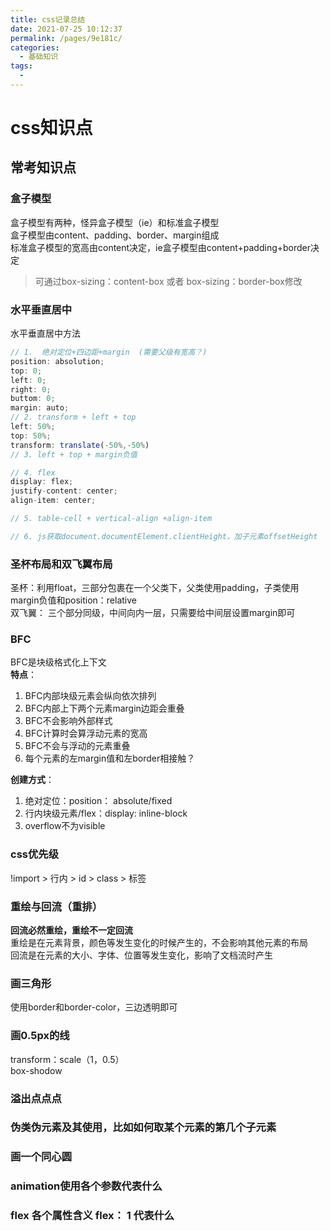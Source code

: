 ```yaml
---
title: css记录总结
date: 2021-07-25 10:12:37
permalink: /pages/9e181c/
categories:
  - 基础知识
tags:
  - 
---
```

# css知识点

## 常考知识点

### 盒子模型
盒子模型有两种，怪异盒子模型（ie）和标准盒子模型  
盒子模型由content、padding、border、margin组成  
标准盒子模型的宽高由content决定，ie盒子模型由content+padding+border决定  
> 可通过box-sizing：content-box 或者 box-sizing：border-box修改

### 水平垂直居中
水平垂直居中方法  
```js
// 1.  绝对定位+四边距+margin  (需要父级有宽高？)
position: absolution;
top: 0;
left: 0;
right: 0;
buttom: 0;
margin: auto;
// 2. transform + left + top
left: 50%;
top: 50%;
transform: translate(-50%,-50%)
// 3. left + top + margin负值

// 4. flex
display: flex;
justify-content: center;
align-item: center;

// 5. table-cell + vertical-align +align-item

// 6. js获取document.documentElement.clientHeight，加子元素offsetHeight 

```
### 圣杯布局和双飞翼布局
圣杯：利用float，三部分包裹在一个父类下，父类使用padding，子类使用margin负值和position：relative  
双飞翼： 三个部分同级，中间向内一层，只需要给中间层设置margin即可  

### BFC
BFC是块级格式化上下文  
**特点**：  
1. BFC内部块级元素会纵向依次排列  
2. BFC内部上下两个元素margin边距会重叠  
3. BFC不会影响外部样式  
4. BFC计算时会算浮动元素的宽高  
5. BFC不会与浮动的元素重叠  
6. 每个元素的左margin值和左border相接触？  

**创建方式**：  
1. 绝对定位：position： absolute/fixed  
2. 行内块级元素/flex：display: inline-block  
3. overflow不为visible  

### css优先级
!import > 行内 > id > class > 标签

### 重绘与回流（重排）
**回流必然重绘，重绘不一定回流**  
重绘是在元素背景，颜色等发生变化的时候产生的，不会影响其他元素的布局  
回流是在元素的大小、字体、位置等发生变化，影响了文档流时产生  


### 画三角形
使用border和border-color，三边透明即可

### 画0.5px的线
transform：scale（1，0.5）  
box-shodow

### 溢出点点点

### 伪类伪元素及其使用，比如如何取某个元素的第几个子元素

### 画一个同心圆

### animation使用各个参数代表什么


### flex 各个属性含义  flex： 1 代表什么